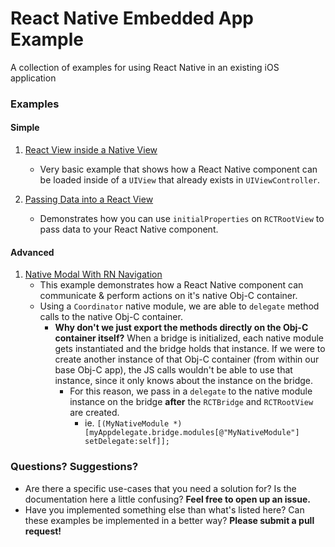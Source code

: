 # React Native Embedded App Example
A collection of examples for using React Native in an existing iOS application

### Examples

#### Simple
1. [React View inside a Native View](https://github.com/dsibiski/react-native-embedded-app-example/blob/master/iOS/RNEmbeddedAppExample/ViewInViewController.m#L24-L35)
   - Very basic example that shows how a React Native component can be loaded inside of a `UIView` that already exists in `UIViewController`.
   
2. [Passing Data into a React View](https://github.com/dsibiski/react-native-embedded-app-example/blob/master/iOS/RNEmbeddedAppExample/PassingDataViewController.m)
   - Demonstrates how you can use `initialProperties` on `RCTRootView` to pass data to your React Native component.
   
#### Advanced

1. [Native Modal With RN Navigation](https://github.com/dsibiski/react-native-embedded-app-example/blob/master/iOS/RNEmbeddedAppExample/ModalWithNavigatorViewController.m)
   - This example demonstrates how a React Native component can communicate & perform actions on it's native Obj-C container.
   - Using a `Coordinator` native module, we are able to `delegate` method calls to the native Obj-C container.
     - **Why don't we just export the methods directly on the Obj-C container itself?** When a bridge is initialized, each native module gets instantiated and the bridge holds that instance. If we were to create another instance of that Obj-C container (from within our base Obj-C app), the JS calls wouldn't be able to use that instance, since it only knows about the instance on the bridge.
       - For this reason, we pass in a `delegate` to the native module instance on the bridge **after** the `RCTBridge` and `RCTRootView` are created.
         - ie. `[(MyNativeModule *)[myAppdelegate.bridge.modules[@"MyNativeModule"] setDelegate:self]];`
         
### Questions? Suggestions?

- Are there a specific use-cases that you need a solution for? Is the documentation here a little confusing? **Feel free to open up an issue.**
- Have you implemented something else than what's listed here? Can these examples be implemented in a better way? **Please submit a pull request!**